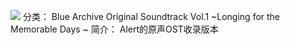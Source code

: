 ![](//static.kivo.wiki/images/music/cover/oMgm21UQXMq5l88y8XzFWSdUmwmK9aPy.png)
分类： Blue Archive Original Soundtrack Vol.1 ~Longing for the Memorable Days ~
简介：
Alert的原声OST收录版本
